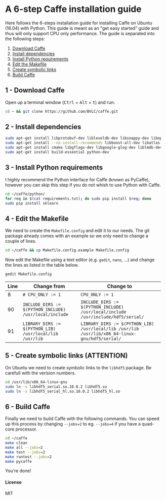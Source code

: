# A 6-step Caffe installation guide
Here follows the 6-steps installation guide for installing Caffe on Ubuntu (16.04) with Python. This guide is meant as an "get easy started" guide and thus will only support CPU only performance. The guide is separated into the following steps:

1. <a href="https://github.com/aaskov/6-steps-Caffe-install#1---download-caffe">Download Caffe</a>
2. <a href="https://github.com/aaskov/6-steps-Caffe-install#2---install-dependencies">Install dependencies</a>
3. <a href="https://github.com/aaskov/6-steps-Caffe-install#3---install-python-requirements">Install Python requirements</a>
4. <a href="https://github.com/aaskov/6-steps-Caffe-install#4---edit-the-makefile">Edit the Makefile</a>
5. <a href="https://github.com/aaskov/6-steps-Caffe-install#5---create-symbolic-links-attention">Create symbolic links</a>
6. <a href="https://github.com/aaskov/6-steps-Caffe-install#6---build-caffe">Build Caffe</a>


## 1 - Download Caffe
Open up a terminal window (<kbd>Ctrl</kbd> + <kbd>Alt</kbd> + <kbd>t</kbd>) and run:
```bash
cd ~ && git clone https://github.com/BVLC/caffe.git
```


## 2 - Install dependencies
```bash
sudo apt-get install libprotobuf-dev libleveldb-dev libsnappy-dev libopencv-dev libhdf5-serial-dev protobuf-compiler
sudo apt-get install --no-install-recommends libboost-all-dev libatlas-base-dev
sudo apt-get install cmake libgflags-dev libgoogle-glog-dev liblmdb-dev python-protobuf
sudo apt-get install build-essential python-dev
```


## 3 - Install Python requirements
I highly recommend the Python interface for Caffe (known as PyCaffe), however you can skip this step if you do not whish to use Python with Caffe.
```bash
cd ~/caffe/python/
for req in $(cat requirements.txt); do sudo pip install $req; done
sudo pip install sklearn
```


## 4 - Edit the Makefile
We need to create the `Makefile.config` and edit it to our needs. The git package already comes with an example so we only need to change a couple of lines.
```bash
cd ~/caffe && cp Makefile.config.example Makefile.config 
```

Now edit the Makefile using a text editor (e.g. `gedit`, `nano`, ...) and change the lines as listed in the table below.
```bash
gedit Makefile.config
```

| Line | Change from  | Change to |
| ---- | ------------ | --------- |
| 8    | `# CPU_ONLY := 1`  | `CPU_ONLY := 1` |
| 90   | `INCLUDE_DIRS := $(PYTHON_INCLUDE) /usr/local/include` | `INCLUDE_DIRS := $(PYTHON_INCLUDE) /usr/local/include /usr/include/hdf5/serial/` |
| 91   | `LIBRARY_DIRS := $(PYTHON_LIB) /usr/local/lib /usr/lib` | `LIBRARY_DIRS := $(PYTHON_LIB) /usr/local/lib /usr/lib /usr/lib/x86_64-linux-gnu/hdf5/serial/` |



## 5 - Create symbolic links (ATTENTION)
On Ubuntu we need to create symbolic links to the `libhdf5` package. Be carefull with the verision numbers.
```bash
cd /usr/lib/x86_64-linux-gnu
sudo ln -s libhdf5_serial.so.10.0.2 libhdf5.so
sudo ln -s libhdf5_serial_hl.so.10.0.2 libhdf5_hl.so
```


## 6 - Build Caffe
Finally we need to build Caffe with the following commands. You can speed up this process by changing `--jobs=2` to eg. `--jobs=4` if you have a quad-core processor.
```bash
cd ~/caffe
make clean
make all --jobs=2
make test --jobs=2
make runtest --jobs=2
make pycaffe
```
You're done!


#### License
MIT
